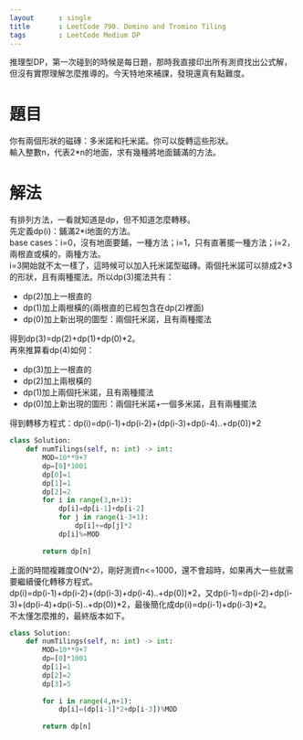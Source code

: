 ```yaml
--- 
layout      : single
title       : LeetCode 790. Domino and Tromino Tiling
tags        : LeetCode Medium DP
---
```

推理型DP，第一次碰到的時候是每日題，那時我直接印出所有測資找出公式解，但沒有實際理解怎麼推導的。今天特地來補課，發現還真有點難度。

# 題目
你有兩個形狀的磁磚：多米諾和托米諾。你可以旋轉這些形狀。  
輸入整數n，代表2*n的地面，求有幾種將地面鋪滿的方法。

# 解法
有排列方法，一看就知道是dp，但不知道怎麼轉移。  
先定義dp(i)：鋪滿2*i地面的方法。  
base cases：i=0，沒有地面要鋪，一種方法；i=1，只有直著擺一種方法；i=2，兩根直或橫的，兩種方法。  
i=3開始就不太一樣了，這時候可以加入托米諾型磁磚。兩個托米諾可以排成2\*3的形狀，且有兩種擺法。所以dp(3)擺法共有：  
- dp(2)加上一根直的  
- dp(1)加上兩根橫的(兩根直的已經包含在dp(2)裡面)  
- dp(0)加上新出現的圖型：兩個托米諾，且有兩種擺法  
  
得到dp(3)=dp(2)+dp(1)+dp(0)*2。  
再來推算看dp(4)如何：  
- dp(3)加上一根直的  
- dp(2)加上兩根橫的  
- dp(1)加上兩個托米諾，且有兩種擺法  
- dp(0)加上新出現的圖形：兩個托米諾+一個多米諾，且有兩種擺法  

得到轉移方程式：dp(i)=dp(i-1)+dp(i-2)+(dp(i-3)+dp(i-4)..+dp(0))\*2  

```python
class Solution:
    def numTilings(self, n: int) -> int:
        MOD=10**9+7
        dp=[0]*1001
        dp[0]=1
        dp[1]=1
        dp[2]=2
        for i in range(3,n+1):
            dp[i]=dp[i-1]+dp[i-2]
            for j in range(i-3+1):
                dp[i]+=dp[j]*2
            dp[i]%=MOD
                     
        return dp[n]
```

上面的時間複雜度O(N^2)，剛好測資n<=1000，還不會超時，如果再大一些就需要繼續優化轉移方程式。  
dp(i)=dp(i-1)+dp(i-2)+(dp(i-3)+dp(i-4)..+dp(0))\*2，又dp(i-1)=dp(i-2)+dp(i-3)+(dp(i-4)+dp(i-5)..+dp(0))\*2，最後簡化成dp(i)=dp(i-1)+dp(i-3)*2。  
不太懂怎麼推的，最終版本如下。

```python
class Solution:
    def numTilings(self, n: int) -> int:
        MOD=10**9+7
        dp=[0]*1001
        dp[1]=1
        dp[2]=2
        dp[3]=5
        
        for i in range(4,n+1):
            dp[i]=(dp[i-1]*2+dp[i-3])%MOD
                     
        return dp[n]
```